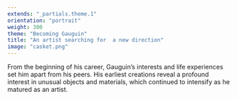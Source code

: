 ```yaml
---
extends: "_partials.theme.1"
orientation: "portrait"
weight: 300
theme: "Becoming Gauguin"
title: "An artist searching for  a new direction"
image: "casket.png"
---
```


From the beginning of his career, Gauguin’s interests and life experiences set him apart from his peers. His earliest creations reveal a profound interest in unusual objects and materials, which continued to intensify as he matured as an artist.

